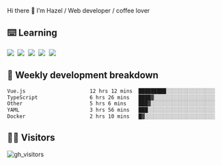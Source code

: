 
Hi there 👋 I’m Hazel / Web developer / coffee lover

## ⌨️ Learning

<samp>
 <a href="https://github.com/vuejs/core"><img src="https://api.iconify.design/logos:vue.svg" /></a>
  <a href="https://github.com/vuejs/core"><img src="https://api.iconify.design/logos:react.svg" /></a>
  <a href="https://github.com/vitejs/vite"><img src="https://api.iconify.design/logos:vitejs.svg" /></a>
  <a href="https://github.com/microsoft/TypeScript"><img src="https://api.iconify.design/logos:typescript-icon.svg" /></a> 
  <a href="https://github.com/unocss/unocss"><img src="https://api.iconify.design/logos:unocss.svg" /></a>
  

</samp>


## 🦀 Weekly development breakdown

<!--START_SECTION:waka-->

```txt
Vue.js                     12 hrs 12 mins  █████████░░░░░░░░░░░░░░░░   36.61 %
TypeScript                 6 hrs 26 mins   ████▓░░░░░░░░░░░░░░░░░░░░   19.30 %
Other                      5 hrs 6 mins    ███▓░░░░░░░░░░░░░░░░░░░░░   15.32 %
YAML                       3 hrs 56 mins   ███░░░░░░░░░░░░░░░░░░░░░░   11.80 %
Docker                     2 hrs 10 mins   █▓░░░░░░░░░░░░░░░░░░░░░░░   06.51 %
```

<!--END_SECTION:waka-->
## 👬🏻 Visitors

![gh_visitors](https://profile-counter.glitch.me/Hazel-Lin/count.svg)

